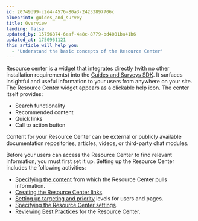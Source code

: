 ```yaml
---
id: 20749d99-c2d4-4576-80a3-24233897706c
blueprint: guides_and_survey
title: Overview
landing: false
updated_by: 15756874-6eaf-4a8c-8779-bd4081ba41b6
updated_at: 1750961121
this_article_will_help_you:
  - 'Understand the basic concepts of the Resource Center'
---
```

Resource center is a widget that integrates directly (with no other installation requirements) into the [Guides and Surveys SDK](/docs/guides-and-surveys/sdk). It surfaces insightful and useful information to your users from anywhere on your site. The Resource Center widget appears as a clickable help icon. The center itself provides:
- Search functionality
- Recommended content
- Quick links
- Call to action button

Content for your Resource Center can be external or publicly available documentation repositories, articles, videos, or third-party chat modules.

Before your users can access the Resource Center to find relevant information, you must first set it up. Setting up the Resource Center includes the following activities:
- [Specifying the content](/docs/guides-and-surveys/resource-center-source-content) from which the Resource Center pulls information.
- [Creating the Resource Center links](/docs/guides-and-surveys/resource-center-recommendation-sets).
- [Setting up targeting and priority](/docs/guides-and-surveys/resource-center-targeting-recommendations) levels for users and pages.
- [Specifying the Resource Center settings](/docs/guides-and-surveys/resource-center-settings).
- [Reviewing Best Practices](/docs/guides-and-surveys/resource-center-best-practices) for the Resource Center.
